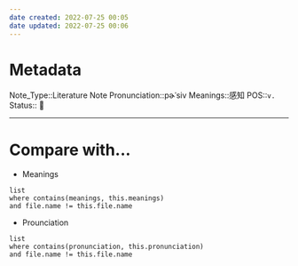 ```yaml
---
date created: 2022-07-25 00:05
date updated: 2022-07-25 00:06
---
```


# Metadata

Note_Type::Literature Note
Pronunciation::pɚˈsiv
Meanings::感知
POS::`v.`
Status:: 👶

---

# Compare with...

- Meanings

```dataview
list
where contains(meanings, this.meanings)
and file.name != this.file.name
```

- Prounciation

```dataview
list
where contains(pronunciation, this.pronunciation)
and file.name != this.file.name
```
